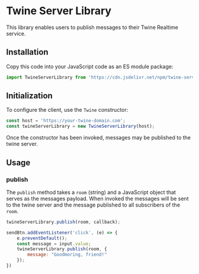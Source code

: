# Twine Server Library

This library enables users to publish messages to their Twine Realtime service.

## Installation

Copy this code into your JavaScript code as an ES module package:

```js
import TwineServerLibrary from 'https://cdn.jsdelivr.net/npm/twine-server-library@1.0/+esm';
```

## Initialization

To configure the client, use the `Twine` constructor:

```js
const host = 'https://your-twine-domain.com';
const twineServerLibrary = new TwineServerLibrary(host);
```

Once the constructor has been invoked, messages may be published to the twine server.

## Usage

### publish

The `publish` method takes a `room` (string) and a JavaScript object that serves as the messages payload. When invoked the messages will be sent to the twine server and the message published to all subscribers of the `room`. 

```js
twineServerLibrary.publish(room, callback); 
```

```js
sendBtn.addEventListener('click', (e) => {
	e.preventDefault();
	const message = input.value;
	twineServerLibrary.publish(room, { 
		message: "Goodmoring, friend!"
	}); 
})
```